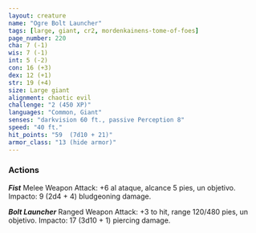 ```yaml
---
layout: creature
name: "Ogre Bolt Launcher"
tags: [large, giant, cr2, mordenkainens-tome-of-foes]
page_number: 220
cha: 7 (-1)
wis: 7 (-1)
int: 5 (-2)
con: 16 (+3)
dex: 12 (+1)
str: 19 (+4)
size: Large giant
alignment: chaotic evil
challenge: "2 (450 XP)"
languages: "Common, Giant"
senses: "darkvision 60 ft., passive Perception 8"
speed: "40 ft."
hit_points: "59  (7d10 + 21)"
armor_class: "13 (hide armor)"
---
```


### Actions

***Fist*** Melee Weapon Attack: +6 al ataque, alcance 5 pies, un objetivo. Impacto: 9 (2d4 + 4) bludgeoning damage.

***Bolt Launcher*** Ranged Weapon Attack: +3 to hit, range 120/480 pies, un objetivo. Impacto: 17 (3d10 + 1) piercing damage.